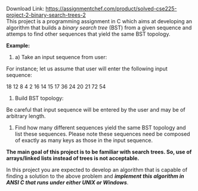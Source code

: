 Download Link: https://assignmentchef.com/product/solved-cse225-project-2-binary-search-trees-2
<br>
This project is a programming assignment in C which aims at developing an algorithm that  builds a <em>binary search tree</em> (BST) from a given sequence and attemps to find other sequences that yield the same BST topology.

<strong>Example: </strong>

<ol>

 <li>a) Take an input sequence from user:</li>

</ol>

For instance; let us assume that user will enter the following input sequence:

18 12 8 4 2 16 14 15 17 36 24 20 21 72 54

<ol>

 <li>Build BST topology:</li>

</ol>

Be careful that input sequence will be entered by the user and may be of arbitrary length.

<ol>

 <li>Find how many different sequences yield the same BST topology and list these sequences. Please note these sequences need be composed of exactly as many keys as those in the input sequence.</li>

</ol>

<strong>The main goal of this project is to be familiar with search trees. So, use of arrays/linked lists instead of trees is not acceptable.</strong>

In this project you are expected to develop an algorithm that is capable of finding a solution to the above problem and <strong><em>implement this algorithm in ANSI C that runs under either UNIX or Windows</em></strong>.


